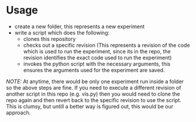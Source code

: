 # Usage
* create a new folder, this represents a new experiment
* write a script which does the following:
    * clones this repository
    * checks out a specific revision (This represents a revision of the code which is used to run the experiment, since its in the repo, the revision identifies the exact code used to run the experiment)
    * invokes the python script with the necessary arguments, this ensures the arguments used for the experiment are saved.

_NOTE:_ At anytime, there would be only one experiment run inside a folder so the above steps are fine. If you need to execute a different revision of another script in this repo (e.g. vis.py) then
you would need to clone the repo again and then revert back to the specific revision to use the script. This is clumsy, but untill a better way is figured out, this would be our approach.